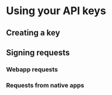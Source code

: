# Using your API keys

## Creating a key

## Signing requests

### Webapp requests

### Requests from native apps
